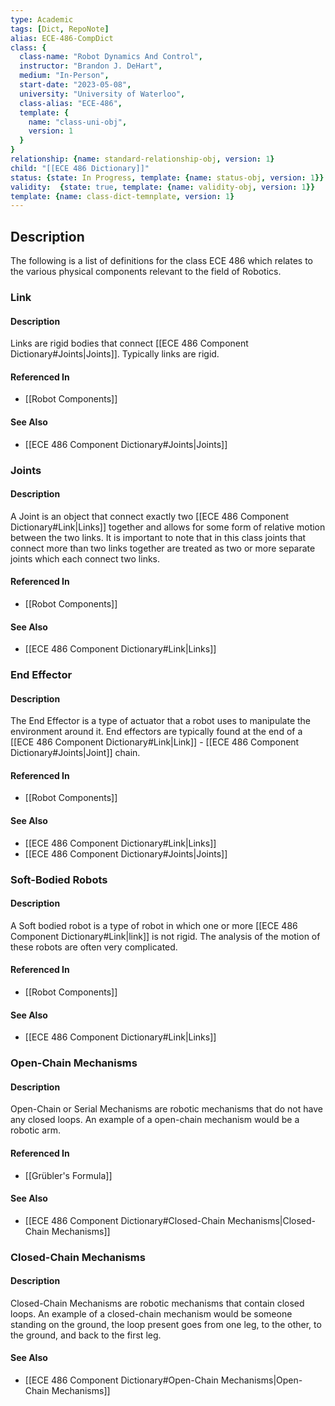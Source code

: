 ```yaml
---
type: Academic
tags: [Dict, RepoNote]
alias: ECE-486-CompDict
class: {
  class-name: "Robot Dynamics And Control",
  instructor: "Brandon J. DeHart",
  medium: "In-Person",
  start-date: "2023-05-08",
  university: "University of Waterloo",
  class-alias: "ECE-486",
  template: {
    name: "class-uni-obj",
    version: 1
  }
}
relationship: {name: standard-relationship-obj, version: 1}
child: "[[ECE 486 Dictionary]]"
status: {state: In Progress, template: {name: status-obj, version: 1}}
validity:  {state: true, template: {name: validity-obj, version: 1}}
template: {name: class-dict-temnplate, version: 1}
---
```

## Description
The following is a list of definitions for the class ECE 486 which relates to the various physical components relevant to the field of Robotics. 

### Link

#### Description
Links are rigid bodies that connect [[ECE 486 Component Dictionary#Joints|Joints]]. Typically links are rigid.

#### Referenced In
- [[Robot Components]]

#### See Also
- [[ECE 486 Component Dictionary#Joints|Joints]]

### Joints

#### Description
A Joint is an object that connect exactly two [[ECE 486 Component Dictionary#Link|Links]] together and allows for some form of relative motion between the two links. It is important to note that in this class joints that connect more than two links together are treated as two or more separate joints which each connect two links.

#### Referenced In
- [[Robot Components]]

#### See Also
- [[ECE 486 Component Dictionary#Link|Links]]

### End Effector

#### Description
The End Effector is a type of actuator that a robot uses to manipulate the environment around it. End effectors are typically found at the end of a [[ECE 486 Component Dictionary#Link|Link]] - [[ECE 486 Component Dictionary#Joints|Joint]] chain. 

#### Referenced In
- [[Robot Components]]

#### See Also
- [[ECE 486 Component Dictionary#Link|Links]]
- [[ECE 486 Component Dictionary#Joints|Joints]]

### Soft-Bodied Robots

#### Description
A Soft bodied robot is a type of robot in which one or more [[ECE 486 Component Dictionary#Link|link]] is not rigid. The analysis of the motion of these robots are often very complicated.

#### Referenced In
- [[Robot Components]]

#### See Also
- [[ECE 486 Component Dictionary#Link|Links]]

### Open-Chain Mechanisms

#### Description
Open-Chain or Serial Mechanisms are robotic mechanisms that do not have any closed loops. An example of a open-chain mechanism would be a robotic arm.

#### Referenced In
- [[Grübler's Formula]]

#### See Also
- [[ECE 486 Component Dictionary#Closed-Chain Mechanisms|Closed-Chain Mechanisms]] 

### Closed-Chain Mechanisms

#### Description
Closed-Chain Mechanisms are robotic mechanisms that contain closed loops. An example of a closed-chain mechanism would be someone standing on the ground, the loop present goes from one leg, to the other, to the ground, and back to the first leg.

#### See Also
 - [[ECE 486 Component Dictionary#Open-Chain Mechanisms|Open-Chain Mechanisms]]
